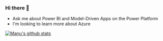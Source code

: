 ### Hi there 👋
- Ask me about Power BI and Model-Driven Apps on the Power Platform
- I'm looking to learn more about Azure

[![Manu's github stats](https://github-readme-stats.vercel.app/api?username=divgul&theme=dark)](https://github.com/divgul/github-readme-stats)

<!--
**divgul/divgul** is a ✨ _special_ ✨ repository because its `README.md` (this file) appears on your GitHub profile.

Here are some ideas to get you started:

- 🔭 I’m currently working on ...
- 🌱 I’m currently learning ...
- 👯 I’m looking to collaborate on ...
- 🤔 I’m looking for help with ...
- 💬 Ask me about ...
- 📫 How to reach me: ...
- 😄 Pronouns: ...
- ⚡ Fun fact: ...
-->
